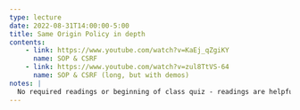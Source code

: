 ```yaml
---
type: lecture
date: 2022-08-31T14:00:00-5:00
title: Same Origin Policy in depth
contents:
    - link: https://www.youtube.com/watch?v=KaEj_qZgiKY
      name: SOP & CSRF
    - link: https://www.youtube.com/watch?v=zul8TtVS-64
      name: SOP & CSRF (long, but with demos)
notes: |
  No required readings or beginning of class quiz - readings are helpful video links
---
```

